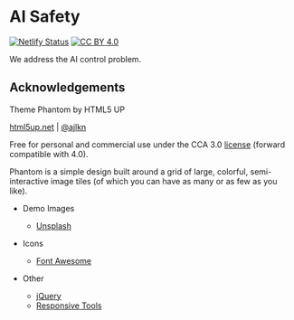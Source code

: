 
# AI Safety

[![Netlify Status](https://api.netlify.com/api/v1/badges/aab76ea0-43d4-43d3-ad8a-1db39528a61e/deploy-status)](https://app.netlify.com/sites/aisafety/deploys)
[![CC BY 4.0][cc-by-shield]][cc-by]

[cc-by]: http://creativecommons.org/licenses/by/4.0/
[cc-by-shield]: https://img.shields.io/badge/License-CC%20BY%204.0-lightgrey.svg

We address the AI control problem.

## Acknowledgements

Theme Phantom by HTML5 UP

[html5up.net](https://html5up.net) | [@ajlkn](https://github.com/ajlkn)

Free for personal and commercial use under the CCA 3.0 [license](https://html5up.net/license) (forward compatible with 4.0).

Phantom is a simple design built around a grid of large, colorful, semi-interactive
image tiles (of which you can have as many or as few as you like).

- Demo Images
  - [Unsplash](https://unsplash.com)

- Icons
  - [Font Awesome](https://fontawesome.io)

- Other
  - [jQuery](jquery.com)		
  - [Responsive Tools](https://github.com/ajlkn/responsive-tools)
